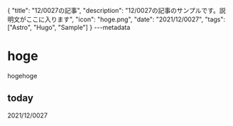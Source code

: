 {
  "title": "12/0027の記事",
  "description": "12/0027の記事のサンプルです。説明文がここに入ります",
  "icon": "hoge.png",
  "date": "2021/12/0027",
  "tags": ["Astro", "Hugo", "Sample"]
}
---metadata

# hoge
hogehoge

## today
2021/12/0027